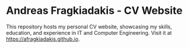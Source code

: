# Andreas Fragkiadakis - CV Website
This repository hosts my personal CV website, showcasing my skills, education, and experience in IT and Computer Engineering. Visit it at https://afragkiadakis.github.io.
